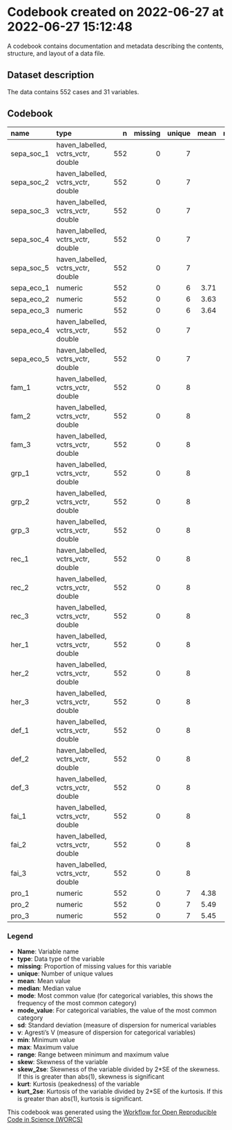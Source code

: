 Codebook created on 2022-06-27 at 2022-06-27 15:12:48
================

A codebook contains documentation and metadata describing the contents,
structure, and layout of a data file.

## Dataset description

The data contains 552 cases and 31 variables.

## Codebook

<table>
<thead>
<tr>
<th style="text-align:left;">
name
</th>
<th style="text-align:left;">
type
</th>
<th style="text-align:right;">
n
</th>
<th style="text-align:right;">
missing
</th>
<th style="text-align:right;">
unique
</th>
<th style="text-align:right;">
mean
</th>
<th style="text-align:right;">
median
</th>
<th style="text-align:right;">
mode
</th>
<th style="text-align:right;">
mode_value
</th>
<th style="text-align:right;">
sd
</th>
<th style="text-align:right;">
v
</th>
<th style="text-align:right;">
min
</th>
<th style="text-align:right;">
max
</th>
<th style="text-align:right;">
range
</th>
<th style="text-align:right;">
skew
</th>
<th style="text-align:right;">
skew_2se
</th>
<th style="text-align:right;">
kurt
</th>
<th style="text-align:right;">
kurt_2se
</th>
</tr>
</thead>
<tbody>
<tr>
<td style="text-align:left;">
sepa_soc_1
</td>
<td style="text-align:left;">
haven_labelled, vctrs_vctr, double
</td>
<td style="text-align:right;">
552
</td>
<td style="text-align:right;">
0
</td>
<td style="text-align:right;">
7
</td>
<td style="text-align:right;">
</td>
<td style="text-align:right;">
</td>
<td style="text-align:right;">
317
</td>
<td style="text-align:right;">
5
</td>
<td style="text-align:right;">
</td>
<td style="text-align:right;">
0.60
</td>
<td style="text-align:right;">
</td>
<td style="text-align:right;">
</td>
<td style="text-align:right;">
</td>
<td style="text-align:right;">
</td>
<td style="text-align:right;">
</td>
<td style="text-align:right;">
</td>
<td style="text-align:right;">
</td>
</tr>
<tr>
<td style="text-align:left;">
sepa_soc_2
</td>
<td style="text-align:left;">
haven_labelled, vctrs_vctr, double
</td>
<td style="text-align:right;">
552
</td>
<td style="text-align:right;">
0
</td>
<td style="text-align:right;">
7
</td>
<td style="text-align:right;">
</td>
<td style="text-align:right;">
</td>
<td style="text-align:right;">
142
</td>
<td style="text-align:right;">
2
</td>
<td style="text-align:right;">
</td>
<td style="text-align:right;">
0.80
</td>
<td style="text-align:right;">
</td>
<td style="text-align:right;">
</td>
<td style="text-align:right;">
</td>
<td style="text-align:right;">
</td>
<td style="text-align:right;">
</td>
<td style="text-align:right;">
</td>
<td style="text-align:right;">
</td>
</tr>
<tr>
<td style="text-align:left;">
sepa_soc_3
</td>
<td style="text-align:left;">
haven_labelled, vctrs_vctr, double
</td>
<td style="text-align:right;">
552
</td>
<td style="text-align:right;">
0
</td>
<td style="text-align:right;">
7
</td>
<td style="text-align:right;">
</td>
<td style="text-align:right;">
</td>
<td style="text-align:right;">
273
</td>
<td style="text-align:right;">
5
</td>
<td style="text-align:right;">
</td>
<td style="text-align:right;">
0.68
</td>
<td style="text-align:right;">
</td>
<td style="text-align:right;">
</td>
<td style="text-align:right;">
</td>
<td style="text-align:right;">
</td>
<td style="text-align:right;">
</td>
<td style="text-align:right;">
</td>
<td style="text-align:right;">
</td>
</tr>
<tr>
<td style="text-align:left;">
sepa_soc_4
</td>
<td style="text-align:left;">
haven_labelled, vctrs_vctr, double
</td>
<td style="text-align:right;">
552
</td>
<td style="text-align:right;">
0
</td>
<td style="text-align:right;">
7
</td>
<td style="text-align:right;">
</td>
<td style="text-align:right;">
</td>
<td style="text-align:right;">
131
</td>
<td style="text-align:right;">
3
</td>
<td style="text-align:right;">
</td>
<td style="text-align:right;">
0.81
</td>
<td style="text-align:right;">
</td>
<td style="text-align:right;">
</td>
<td style="text-align:right;">
</td>
<td style="text-align:right;">
</td>
<td style="text-align:right;">
</td>
<td style="text-align:right;">
</td>
<td style="text-align:right;">
</td>
</tr>
<tr>
<td style="text-align:left;">
sepa_soc_5
</td>
<td style="text-align:left;">
haven_labelled, vctrs_vctr, double
</td>
<td style="text-align:right;">
552
</td>
<td style="text-align:right;">
0
</td>
<td style="text-align:right;">
7
</td>
<td style="text-align:right;">
</td>
<td style="text-align:right;">
</td>
<td style="text-align:right;">
159
</td>
<td style="text-align:right;">
5
</td>
<td style="text-align:right;">
</td>
<td style="text-align:right;">
0.80
</td>
<td style="text-align:right;">
</td>
<td style="text-align:right;">
</td>
<td style="text-align:right;">
</td>
<td style="text-align:right;">
</td>
<td style="text-align:right;">
</td>
<td style="text-align:right;">
</td>
<td style="text-align:right;">
</td>
</tr>
<tr>
<td style="text-align:left;">
sepa_eco_1
</td>
<td style="text-align:left;">
numeric
</td>
<td style="text-align:right;">
552
</td>
<td style="text-align:right;">
0
</td>
<td style="text-align:right;">
6
</td>
<td style="text-align:right;">
3.71
</td>
<td style="text-align:right;">
4
</td>
<td style="text-align:right;">
4
</td>
<td style="text-align:right;">
</td>
<td style="text-align:right;">
1.33
</td>
<td style="text-align:right;">
</td>
<td style="text-align:right;">
1
</td>
<td style="text-align:right;">
6
</td>
<td style="text-align:right;">
5
</td>
<td style="text-align:right;">
0.05
</td>
<td style="text-align:right;">
0.23
</td>
<td style="text-align:right;">
-0.82
</td>
<td style="text-align:right;">
-1.97
</td>
</tr>
<tr>
<td style="text-align:left;">
sepa_eco_2
</td>
<td style="text-align:left;">
numeric
</td>
<td style="text-align:right;">
552
</td>
<td style="text-align:right;">
0
</td>
<td style="text-align:right;">
6
</td>
<td style="text-align:right;">
3.63
</td>
<td style="text-align:right;">
4
</td>
<td style="text-align:right;">
4
</td>
<td style="text-align:right;">
</td>
<td style="text-align:right;">
1.35
</td>
<td style="text-align:right;">
</td>
<td style="text-align:right;">
1
</td>
<td style="text-align:right;">
6
</td>
<td style="text-align:right;">
5
</td>
<td style="text-align:right;">
0.19
</td>
<td style="text-align:right;">
0.93
</td>
<td style="text-align:right;">
-0.78
</td>
<td style="text-align:right;">
-1.89
</td>
</tr>
<tr>
<td style="text-align:left;">
sepa_eco_3
</td>
<td style="text-align:left;">
numeric
</td>
<td style="text-align:right;">
552
</td>
<td style="text-align:right;">
0
</td>
<td style="text-align:right;">
6
</td>
<td style="text-align:right;">
3.64
</td>
<td style="text-align:right;">
4
</td>
<td style="text-align:right;">
4
</td>
<td style="text-align:right;">
</td>
<td style="text-align:right;">
1.37
</td>
<td style="text-align:right;">
</td>
<td style="text-align:right;">
1
</td>
<td style="text-align:right;">
6
</td>
<td style="text-align:right;">
5
</td>
<td style="text-align:right;">
-0.07
</td>
<td style="text-align:right;">
-0.33
</td>
<td style="text-align:right;">
-0.80
</td>
<td style="text-align:right;">
-1.94
</td>
</tr>
<tr>
<td style="text-align:left;">
sepa_eco_4
</td>
<td style="text-align:left;">
haven_labelled, vctrs_vctr, double
</td>
<td style="text-align:right;">
552
</td>
<td style="text-align:right;">
0
</td>
<td style="text-align:right;">
7
</td>
<td style="text-align:right;">
</td>
<td style="text-align:right;">
</td>
<td style="text-align:right;">
183
</td>
<td style="text-align:right;">
4
</td>
<td style="text-align:right;">
</td>
<td style="text-align:right;">
0.77
</td>
<td style="text-align:right;">
</td>
<td style="text-align:right;">
</td>
<td style="text-align:right;">
</td>
<td style="text-align:right;">
</td>
<td style="text-align:right;">
</td>
<td style="text-align:right;">
</td>
<td style="text-align:right;">
</td>
</tr>
<tr>
<td style="text-align:left;">
sepa_eco_5
</td>
<td style="text-align:left;">
haven_labelled, vctrs_vctr, double
</td>
<td style="text-align:right;">
552
</td>
<td style="text-align:right;">
0
</td>
<td style="text-align:right;">
7
</td>
<td style="text-align:right;">
</td>
<td style="text-align:right;">
</td>
<td style="text-align:right;">
184
</td>
<td style="text-align:right;">
4
</td>
<td style="text-align:right;">
</td>
<td style="text-align:right;">
0.75
</td>
<td style="text-align:right;">
</td>
<td style="text-align:right;">
</td>
<td style="text-align:right;">
</td>
<td style="text-align:right;">
</td>
<td style="text-align:right;">
</td>
<td style="text-align:right;">
</td>
<td style="text-align:right;">
</td>
</tr>
<tr>
<td style="text-align:left;">
fam_1
</td>
<td style="text-align:left;">
haven_labelled, vctrs_vctr, double
</td>
<td style="text-align:right;">
552
</td>
<td style="text-align:right;">
0
</td>
<td style="text-align:right;">
8
</td>
<td style="text-align:right;">
</td>
<td style="text-align:right;">
</td>
<td style="text-align:right;">
146
</td>
<td style="text-align:right;">
4
</td>
<td style="text-align:right;">
</td>
<td style="text-align:right;">
0.82
</td>
<td style="text-align:right;">
</td>
<td style="text-align:right;">
</td>
<td style="text-align:right;">
</td>
<td style="text-align:right;">
</td>
<td style="text-align:right;">
</td>
<td style="text-align:right;">
</td>
<td style="text-align:right;">
</td>
</tr>
<tr>
<td style="text-align:left;">
fam_2
</td>
<td style="text-align:left;">
haven_labelled, vctrs_vctr, double
</td>
<td style="text-align:right;">
552
</td>
<td style="text-align:right;">
0
</td>
<td style="text-align:right;">
8
</td>
<td style="text-align:right;">
</td>
<td style="text-align:right;">
</td>
<td style="text-align:right;">
167
</td>
<td style="text-align:right;">
7
</td>
<td style="text-align:right;">
</td>
<td style="text-align:right;">
0.79
</td>
<td style="text-align:right;">
</td>
<td style="text-align:right;">
</td>
<td style="text-align:right;">
</td>
<td style="text-align:right;">
</td>
<td style="text-align:right;">
</td>
<td style="text-align:right;">
</td>
<td style="text-align:right;">
</td>
</tr>
<tr>
<td style="text-align:left;">
fam_3
</td>
<td style="text-align:left;">
haven_labelled, vctrs_vctr, double
</td>
<td style="text-align:right;">
552
</td>
<td style="text-align:right;">
0
</td>
<td style="text-align:right;">
8
</td>
<td style="text-align:right;">
</td>
<td style="text-align:right;">
</td>
<td style="text-align:right;">
169
</td>
<td style="text-align:right;">
4
</td>
<td style="text-align:right;">
</td>
<td style="text-align:right;">
0.79
</td>
<td style="text-align:right;">
</td>
<td style="text-align:right;">
</td>
<td style="text-align:right;">
</td>
<td style="text-align:right;">
</td>
<td style="text-align:right;">
</td>
<td style="text-align:right;">
</td>
<td style="text-align:right;">
</td>
</tr>
<tr>
<td style="text-align:left;">
grp_1
</td>
<td style="text-align:left;">
haven_labelled, vctrs_vctr, double
</td>
<td style="text-align:right;">
552
</td>
<td style="text-align:right;">
0
</td>
<td style="text-align:right;">
8
</td>
<td style="text-align:right;">
</td>
<td style="text-align:right;">
</td>
<td style="text-align:right;">
171
</td>
<td style="text-align:right;">
5
</td>
<td style="text-align:right;">
</td>
<td style="text-align:right;">
0.78
</td>
<td style="text-align:right;">
</td>
<td style="text-align:right;">
</td>
<td style="text-align:right;">
</td>
<td style="text-align:right;">
</td>
<td style="text-align:right;">
</td>
<td style="text-align:right;">
</td>
<td style="text-align:right;">
</td>
</tr>
<tr>
<td style="text-align:left;">
grp_2
</td>
<td style="text-align:left;">
haven_labelled, vctrs_vctr, double
</td>
<td style="text-align:right;">
552
</td>
<td style="text-align:right;">
0
</td>
<td style="text-align:right;">
8
</td>
<td style="text-align:right;">
</td>
<td style="text-align:right;">
</td>
<td style="text-align:right;">
217
</td>
<td style="text-align:right;">
4
</td>
<td style="text-align:right;">
</td>
<td style="text-align:right;">
0.75
</td>
<td style="text-align:right;">
</td>
<td style="text-align:right;">
</td>
<td style="text-align:right;">
</td>
<td style="text-align:right;">
</td>
<td style="text-align:right;">
</td>
<td style="text-align:right;">
</td>
<td style="text-align:right;">
</td>
</tr>
<tr>
<td style="text-align:left;">
grp_3
</td>
<td style="text-align:left;">
haven_labelled, vctrs_vctr, double
</td>
<td style="text-align:right;">
552
</td>
<td style="text-align:right;">
0
</td>
<td style="text-align:right;">
8
</td>
<td style="text-align:right;">
</td>
<td style="text-align:right;">
</td>
<td style="text-align:right;">
162
</td>
<td style="text-align:right;">
6
</td>
<td style="text-align:right;">
</td>
<td style="text-align:right;">
0.76
</td>
<td style="text-align:right;">
</td>
<td style="text-align:right;">
</td>
<td style="text-align:right;">
</td>
<td style="text-align:right;">
</td>
<td style="text-align:right;">
</td>
<td style="text-align:right;">
</td>
<td style="text-align:right;">
</td>
</tr>
<tr>
<td style="text-align:left;">
rec_1
</td>
<td style="text-align:left;">
haven_labelled, vctrs_vctr, double
</td>
<td style="text-align:right;">
552
</td>
<td style="text-align:right;">
0
</td>
<td style="text-align:right;">
8
</td>
<td style="text-align:right;">
</td>
<td style="text-align:right;">
</td>
<td style="text-align:right;">
145
</td>
<td style="text-align:right;">
5
</td>
<td style="text-align:right;">
</td>
<td style="text-align:right;">
0.79
</td>
<td style="text-align:right;">
</td>
<td style="text-align:right;">
</td>
<td style="text-align:right;">
</td>
<td style="text-align:right;">
</td>
<td style="text-align:right;">
</td>
<td style="text-align:right;">
</td>
<td style="text-align:right;">
</td>
</tr>
<tr>
<td style="text-align:left;">
rec_2
</td>
<td style="text-align:left;">
haven_labelled, vctrs_vctr, double
</td>
<td style="text-align:right;">
552
</td>
<td style="text-align:right;">
0
</td>
<td style="text-align:right;">
8
</td>
<td style="text-align:right;">
</td>
<td style="text-align:right;">
</td>
<td style="text-align:right;">
178
</td>
<td style="text-align:right;">
7
</td>
<td style="text-align:right;">
</td>
<td style="text-align:right;">
0.75
</td>
<td style="text-align:right;">
</td>
<td style="text-align:right;">
</td>
<td style="text-align:right;">
</td>
<td style="text-align:right;">
</td>
<td style="text-align:right;">
</td>
<td style="text-align:right;">
</td>
<td style="text-align:right;">
</td>
</tr>
<tr>
<td style="text-align:left;">
rec_3
</td>
<td style="text-align:left;">
haven_labelled, vctrs_vctr, double
</td>
<td style="text-align:right;">
552
</td>
<td style="text-align:right;">
0
</td>
<td style="text-align:right;">
8
</td>
<td style="text-align:right;">
</td>
<td style="text-align:right;">
</td>
<td style="text-align:right;">
143
</td>
<td style="text-align:right;">
5
</td>
<td style="text-align:right;">
</td>
<td style="text-align:right;">
0.78
</td>
<td style="text-align:right;">
</td>
<td style="text-align:right;">
</td>
<td style="text-align:right;">
</td>
<td style="text-align:right;">
</td>
<td style="text-align:right;">
</td>
<td style="text-align:right;">
</td>
<td style="text-align:right;">
</td>
</tr>
<tr>
<td style="text-align:left;">
her_1
</td>
<td style="text-align:left;">
haven_labelled, vctrs_vctr, double
</td>
<td style="text-align:right;">
552
</td>
<td style="text-align:right;">
0
</td>
<td style="text-align:right;">
8
</td>
<td style="text-align:right;">
</td>
<td style="text-align:right;">
</td>
<td style="text-align:right;">
150
</td>
<td style="text-align:right;">
4
</td>
<td style="text-align:right;">
</td>
<td style="text-align:right;">
0.78
</td>
<td style="text-align:right;">
</td>
<td style="text-align:right;">
</td>
<td style="text-align:right;">
</td>
<td style="text-align:right;">
</td>
<td style="text-align:right;">
</td>
<td style="text-align:right;">
</td>
<td style="text-align:right;">
</td>
</tr>
<tr>
<td style="text-align:left;">
her_2
</td>
<td style="text-align:left;">
haven_labelled, vctrs_vctr, double
</td>
<td style="text-align:right;">
552
</td>
<td style="text-align:right;">
0
</td>
<td style="text-align:right;">
8
</td>
<td style="text-align:right;">
</td>
<td style="text-align:right;">
</td>
<td style="text-align:right;">
195
</td>
<td style="text-align:right;">
4
</td>
<td style="text-align:right;">
</td>
<td style="text-align:right;">
0.78
</td>
<td style="text-align:right;">
</td>
<td style="text-align:right;">
</td>
<td style="text-align:right;">
</td>
<td style="text-align:right;">
</td>
<td style="text-align:right;">
</td>
<td style="text-align:right;">
</td>
<td style="text-align:right;">
</td>
</tr>
<tr>
<td style="text-align:left;">
her_3
</td>
<td style="text-align:left;">
haven_labelled, vctrs_vctr, double
</td>
<td style="text-align:right;">
552
</td>
<td style="text-align:right;">
0
</td>
<td style="text-align:right;">
8
</td>
<td style="text-align:right;">
</td>
<td style="text-align:right;">
</td>
<td style="text-align:right;">
140
</td>
<td style="text-align:right;">
4
</td>
<td style="text-align:right;">
</td>
<td style="text-align:right;">
0.83
</td>
<td style="text-align:right;">
</td>
<td style="text-align:right;">
</td>
<td style="text-align:right;">
</td>
<td style="text-align:right;">
</td>
<td style="text-align:right;">
</td>
<td style="text-align:right;">
</td>
<td style="text-align:right;">
</td>
</tr>
<tr>
<td style="text-align:left;">
def_1
</td>
<td style="text-align:left;">
haven_labelled, vctrs_vctr, double
</td>
<td style="text-align:right;">
552
</td>
<td style="text-align:right;">
0
</td>
<td style="text-align:right;">
8
</td>
<td style="text-align:right;">
</td>
<td style="text-align:right;">
</td>
<td style="text-align:right;">
175
</td>
<td style="text-align:right;">
4
</td>
<td style="text-align:right;">
</td>
<td style="text-align:right;">
0.80
</td>
<td style="text-align:right;">
</td>
<td style="text-align:right;">
</td>
<td style="text-align:right;">
</td>
<td style="text-align:right;">
</td>
<td style="text-align:right;">
</td>
<td style="text-align:right;">
</td>
<td style="text-align:right;">
</td>
</tr>
<tr>
<td style="text-align:left;">
def_2
</td>
<td style="text-align:left;">
haven_labelled, vctrs_vctr, double
</td>
<td style="text-align:right;">
552
</td>
<td style="text-align:right;">
0
</td>
<td style="text-align:right;">
8
</td>
<td style="text-align:right;">
</td>
<td style="text-align:right;">
</td>
<td style="text-align:right;">
170
</td>
<td style="text-align:right;">
4
</td>
<td style="text-align:right;">
</td>
<td style="text-align:right;">
0.81
</td>
<td style="text-align:right;">
</td>
<td style="text-align:right;">
</td>
<td style="text-align:right;">
</td>
<td style="text-align:right;">
</td>
<td style="text-align:right;">
</td>
<td style="text-align:right;">
</td>
<td style="text-align:right;">
</td>
</tr>
<tr>
<td style="text-align:left;">
def_3
</td>
<td style="text-align:left;">
haven_labelled, vctrs_vctr, double
</td>
<td style="text-align:right;">
552
</td>
<td style="text-align:right;">
0
</td>
<td style="text-align:right;">
8
</td>
<td style="text-align:right;">
</td>
<td style="text-align:right;">
</td>
<td style="text-align:right;">
181
</td>
<td style="text-align:right;">
4
</td>
<td style="text-align:right;">
</td>
<td style="text-align:right;">
0.78
</td>
<td style="text-align:right;">
</td>
<td style="text-align:right;">
</td>
<td style="text-align:right;">
</td>
<td style="text-align:right;">
</td>
<td style="text-align:right;">
</td>
<td style="text-align:right;">
</td>
<td style="text-align:right;">
</td>
</tr>
<tr>
<td style="text-align:left;">
fai_1
</td>
<td style="text-align:left;">
haven_labelled, vctrs_vctr, double
</td>
<td style="text-align:right;">
552
</td>
<td style="text-align:right;">
0
</td>
<td style="text-align:right;">
8
</td>
<td style="text-align:right;">
</td>
<td style="text-align:right;">
</td>
<td style="text-align:right;">
159
</td>
<td style="text-align:right;">
7
</td>
<td style="text-align:right;">
</td>
<td style="text-align:right;">
0.81
</td>
<td style="text-align:right;">
</td>
<td style="text-align:right;">
</td>
<td style="text-align:right;">
</td>
<td style="text-align:right;">
</td>
<td style="text-align:right;">
</td>
<td style="text-align:right;">
</td>
<td style="text-align:right;">
</td>
</tr>
<tr>
<td style="text-align:left;">
fai_2
</td>
<td style="text-align:left;">
haven_labelled, vctrs_vctr, double
</td>
<td style="text-align:right;">
552
</td>
<td style="text-align:right;">
0
</td>
<td style="text-align:right;">
8
</td>
<td style="text-align:right;">
</td>
<td style="text-align:right;">
</td>
<td style="text-align:right;">
229
</td>
<td style="text-align:right;">
7
</td>
<td style="text-align:right;">
</td>
<td style="text-align:right;">
0.74
</td>
<td style="text-align:right;">
</td>
<td style="text-align:right;">
</td>
<td style="text-align:right;">
</td>
<td style="text-align:right;">
</td>
<td style="text-align:right;">
</td>
<td style="text-align:right;">
</td>
<td style="text-align:right;">
</td>
</tr>
<tr>
<td style="text-align:left;">
fai_3
</td>
<td style="text-align:left;">
haven_labelled, vctrs_vctr, double
</td>
<td style="text-align:right;">
552
</td>
<td style="text-align:right;">
0
</td>
<td style="text-align:right;">
8
</td>
<td style="text-align:right;">
</td>
<td style="text-align:right;">
</td>
<td style="text-align:right;">
165
</td>
<td style="text-align:right;">
4
</td>
<td style="text-align:right;">
</td>
<td style="text-align:right;">
0.80
</td>
<td style="text-align:right;">
</td>
<td style="text-align:right;">
</td>
<td style="text-align:right;">
</td>
<td style="text-align:right;">
</td>
<td style="text-align:right;">
</td>
<td style="text-align:right;">
</td>
<td style="text-align:right;">
</td>
</tr>
<tr>
<td style="text-align:left;">
pro_1
</td>
<td style="text-align:left;">
numeric
</td>
<td style="text-align:right;">
552
</td>
<td style="text-align:right;">
0
</td>
<td style="text-align:right;">
7
</td>
<td style="text-align:right;">
4.38
</td>
<td style="text-align:right;">
4
</td>
<td style="text-align:right;">
4
</td>
<td style="text-align:right;">
</td>
<td style="text-align:right;">
1.77
</td>
<td style="text-align:right;">
</td>
<td style="text-align:right;">
1
</td>
<td style="text-align:right;">
7
</td>
<td style="text-align:right;">
6
</td>
<td style="text-align:right;">
-0.10
</td>
<td style="text-align:right;">
-0.48
</td>
<td style="text-align:right;">
-0.81
</td>
<td style="text-align:right;">
-1.95
</td>
</tr>
<tr>
<td style="text-align:left;">
pro_2
</td>
<td style="text-align:left;">
numeric
</td>
<td style="text-align:right;">
552
</td>
<td style="text-align:right;">
0
</td>
<td style="text-align:right;">
7
</td>
<td style="text-align:right;">
5.49
</td>
<td style="text-align:right;">
6
</td>
<td style="text-align:right;">
6
</td>
<td style="text-align:right;">
</td>
<td style="text-align:right;">
1.50
</td>
<td style="text-align:right;">
</td>
<td style="text-align:right;">
1
</td>
<td style="text-align:right;">
7
</td>
<td style="text-align:right;">
6
</td>
<td style="text-align:right;">
-0.76
</td>
<td style="text-align:right;">
-3.64
</td>
<td style="text-align:right;">
-0.19
</td>
<td style="text-align:right;">
-0.47
</td>
</tr>
<tr>
<td style="text-align:left;">
pro_3
</td>
<td style="text-align:left;">
numeric
</td>
<td style="text-align:right;">
552
</td>
<td style="text-align:right;">
0
</td>
<td style="text-align:right;">
7
</td>
<td style="text-align:right;">
5.45
</td>
<td style="text-align:right;">
6
</td>
<td style="text-align:right;">
6
</td>
<td style="text-align:right;">
</td>
<td style="text-align:right;">
1.58
</td>
<td style="text-align:right;">
</td>
<td style="text-align:right;">
1
</td>
<td style="text-align:right;">
7
</td>
<td style="text-align:right;">
6
</td>
<td style="text-align:right;">
-0.85
</td>
<td style="text-align:right;">
-4.08
</td>
<td style="text-align:right;">
-0.04
</td>
<td style="text-align:right;">
-0.10
</td>
</tr>
</tbody>
</table>

### Legend

-   **Name**: Variable name
-   **type**: Data type of the variable
-   **missing**: Proportion of missing values for this variable
-   **unique**: Number of unique values
-   **mean**: Mean value
-   **median**: Median value
-   **mode**: Most common value (for categorical variables, this shows
    the frequency of the most common category)
-   **mode_value**: For categorical variables, the value of the most
    common category
-   **sd**: Standard deviation (measure of dispersion for numerical
    variables
-   **v**: Agresti’s V (measure of dispersion for categorical variables)
-   **min**: Minimum value
-   **max**: Maximum value
-   **range**: Range between minimum and maximum value
-   **skew**: Skewness of the variable
-   **skew_2se**: Skewness of the variable divided by 2\*SE of the
    skewness. If this is greater than abs(1), skewness is significant
-   **kurt**: Kurtosis (peakedness) of the variable
-   **kurt_2se**: Kurtosis of the variable divided by 2\*SE of the
    kurtosis. If this is greater than abs(1), kurtosis is significant.

This codebook was generated using the [Workflow for Open Reproducible
Code in Science (WORCS)](https://osf.io/zcvbs/)
